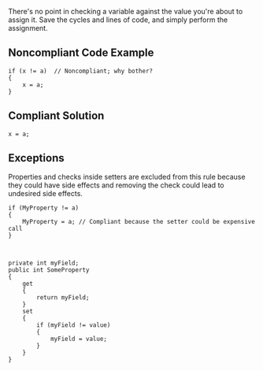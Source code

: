 
There's no point in checking a variable against the value you're about to assign it. Save the cycles and lines of code, and simply perform the assignment.

## Noncompliant Code Example


    if (x != a)  // Noncompliant; why bother?
    {
        x = a;
    }


## Compliant Solution


    x = a;


## Exceptions

Properties and checks inside setters are excluded from this rule because they could have side effects and removing the check could lead to undesired side effects.


    if (MyProperty != a)
    {
        MyProperty = a; // Compliant because the setter could be expensive call
    }



    private int myField;
    public int SomeProperty
    {
        get
        {
            return myField;
        }
        set
        {
            if (myField != value)
            {
                myField = value;
            }
        }
    }

